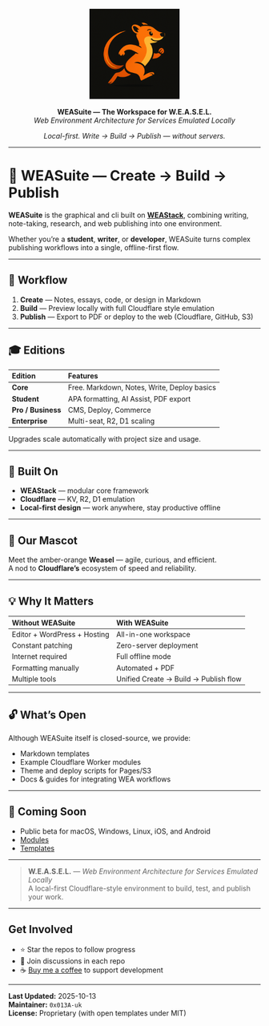 <p align="center">
  <img src="weasel.png" width="180" alt="WEAStack — Web Environment Architecture">
<p align="center">
  <b>WEASuite — The Workspace for W.E.A.S.E.L.</b><br>
  <i>Web Environment Architecture for Services Emulated Locally</i>
</p>

<p align="center">
  <em>Local-first. Write → Build → Publish — without servers.</em>
</p>


---


# 🧰 WEASuite — Create → Build → Publish

**WEASuite** is the graphical and cli built on [**WEAStack**](../../../WEAStack), combining writing, note-taking, research, and web publishing into one environment.

Whether you’re a **student**, **writer**, or **developer**, WEASuite turns complex publishing workflows into a single, offline-first flow.

---

## 🧭 Workflow

1. **Create** — Notes, essays, code, or design in Markdown  
2. **Build** — Preview locally with full Cloudflare style emulation  
3. **Publish** — Export to PDF or deploy to the web (Cloudflare, GitHub, S3)

---

## 🎓 Editions

| Edition | Features |
| :-- | :-- |
| **Core** | Free. Markdown, Notes, Write, Deploy basics |
| **Student** | APA formatting, AI Assist, PDF export |
| **Pro / Business** | CMS, Deploy, Commerce |
| **Enterprise** | Multi-seat, R2, D1 scaling |

Upgrades scale automatically with project size and usage.

---

## 🧠 Built On

* **WEAStack** — modular core framework  
* **Cloudflare** — KV, R2, D1 emulation  
* **Local-first design** — work anywhere, stay productive offline  

---

## 🦦 Our Mascot

Meet the amber-orange **Weasel** — agile, curious, and efficient.  
A nod to **Cloudflare’s** ecosystem of speed and reliability.

---

## 💡 Why It Matters

| Without WEASuite | With WEASuite |
| :-- | :-- |
| Editor + WordPress + Hosting | All-in-one workspace |
| Constant patching | Zero-server deployment |
| Internet required | Full offline mode |
| Formatting manually | Automated + PDF |
| Multiple tools | Unified Create → Build → Publish flow |

---

## 🔓 What’s Open

Although WEASuite itself is closed-source, we provide:

* Markdown templates  
* Example Cloudflare Worker modules  
* Theme and deploy scripts for Pages/S3  
* Docs & guides for integrating WEA workflows

---

## 🚀 Coming Soon

* Public beta for macOS, Windows, Linux, iOS, and Android  
* [Modules](../../../WEASuite-Modules)
* [Templates](../../../WEASuite-Templates)

---

> **W.E.A.S.E.L.** — *Web Environment Architecture for Services Emulated Locally*  
> A local-first Cloudflare-style environment to build, test, and publish your work.

---

## Get Involved
- ⭐ Star the repos to follow progress  
- 💬 Join discussions in each repo  
- ☕ [Buy me a coffee](https://buymeacoffee.com/0x013a.uk) to support development

---
**Last Updated:** 2025-10-13  
**Maintainer:** `0x013A-uk`  
**License:** Proprietary (with open templates under MIT)
